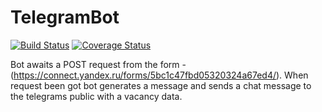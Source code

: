 # TelegramBot

[![Build Status](https://travis-ci.org/Admin-149/TelegramBot.svg?branch=master)](https://travis-ci.org/Admin-149/TelegramBot.svg?branch=master)
[![Coverage Status](https://coveralls.io/repos/github/Admin-149/TelegramBot/badge.svg?branch=master)](https://coveralls.io/github/Admin-149/TelegramBot?branch=master)

Bot awaits a POST request from the form - (https://connect.yandex.ru/forms/5bc1c47fbd05320324a67ed4/).
When request been got bot generates a message and sends a chat message to the telegrams public with a vacancy data.

